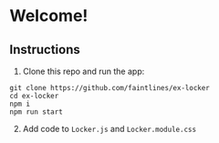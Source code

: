# Welcome!

## Instructions

1. Clone this repo and run the app:

```
git clone https://github.com/faintlines/ex-locker
cd ex-locker
npm i
npm run start
```

2. Add code to `Locker.js` and `Locker.module.css`
